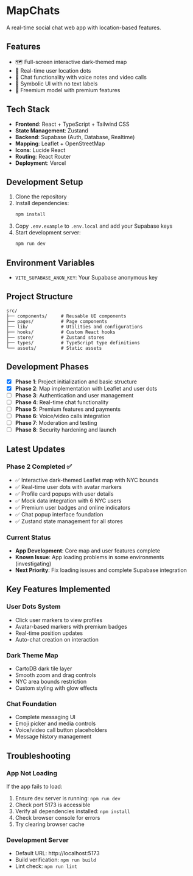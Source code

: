 # MapChats

A real-time social chat web app with location-based features.

## Features

- 🗺️ Full-screen interactive dark-themed map
- 👥 Real-time user location dots
- 💬 Chat functionality with voice notes and video calls
- 🎨 Symbolic UI with no text labels
- 💎 Freemium model with premium features

## Tech Stack

- **Frontend**: React + TypeScript + Tailwind CSS
- **State Management**: Zustand
- **Backend**: Supabase (Auth, Database, Realtime)
- **Mapping**: Leaflet + OpenStreetMap
- **Icons**: Lucide React
- **Routing**: React Router
- **Deployment**: Vercel

## Development Setup

1. Clone the repository
2. Install dependencies:
   ```bash
   npm install
   ```
3. Copy `.env.example` to `.env.local` and add your Supabase keys
4. Start development server:
   ```bash
   npm run dev
   ```

## Environment Variables

- `VITE_SUPABASE_ANON_KEY`: Your Supabase anonymous key

## Project Structure

```
src/
├── components/     # Reusable UI components
├── pages/          # Page components
├── lib/            # Utilities and configurations
├── hooks/          # Custom React hooks
├── store/          # Zustand stores
├── types/          # TypeScript type definitions
└── assets/         # Static assets
```

## Development Phases

- [x] **Phase 1**: Project initialization and basic structure
- [x] **Phase 2**: Map implementation with Leaflet and user dots
- [ ] **Phase 3**: Authentication and user management  
- [ ] **Phase 4**: Real-time chat functionality
- [ ] **Phase 5**: Premium features and payments
- [ ] **Phase 6**: Voice/video calls integration
- [ ] **Phase 7**: Moderation and testing
- [ ] **Phase 8**: Security hardening and launch

## Latest Updates

### Phase 2 Completed ✅
- ✅ Interactive dark-themed Leaflet map with NYC bounds
- ✅ Real-time user dots with avatar markers
- ✅ Profile card popups with user details
- ✅ Mock data integration with 6 NYC users
- ✅ Premium user badges and online indicators
- ✅ Chat popup interface foundation
- ✅ Zustand state management for all stores

### Current Status
- **App Development**: Core map and user features complete
- **Known Issue**: App loading problems in some environments (investigating)
- **Next Priority**: Fix loading issues and complete Supabase integration

## Key Features Implemented

### User Dots System
- Click user markers to view profiles
- Avatar-based markers with premium badges
- Real-time position updates
- Auto-chat creation on interaction

### Dark Theme Map
- CartoDB dark tile layer
- Smooth zoom and drag controls  
- NYC area bounds restriction
- Custom styling with glow effects

### Chat Foundation
- Complete messaging UI
- Emoji picker and media controls
- Voice/video call button placeholders
- Message history management

## Troubleshooting

### App Not Loading
If the app fails to load:
1. Ensure dev server is running: `npm run dev`
2. Check port 5173 is accessible
3. Verify all dependencies installed: `npm install`
4. Check browser console for errors
5. Try clearing browser cache

### Development Server
- Default URL: http://localhost:5173
- Build verification: `npm run build`
- Lint check: `npm run lint`
